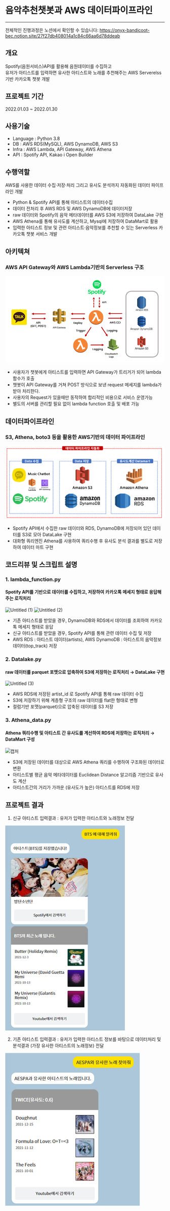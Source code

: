 # 음악추천챗봇과 AWS 데이터파이프라인
<hr>

전체적인 진행과정은 노션에서 확인할 수 있습니다: https://onyx-bandicoot-bec.notion.site/27f27db408014a1c84c66aa6d78ddeab <br>

## 개요
Spotify(음원서비스)API를 활용해 음원데이터를 수집하고 <br>
유저가 아티스트를 입력하면 유사한 아티스트와 노래를 추천해주는 AWS Serverelss기반 카카오톡 챗봇 개발

## 프로젝트 기간 
2022.01.03 ~ 2022.01.30

## 사용기술
- Language : Python 3.8 <br>
- DB : AWS RDS(MySQL), AWS DynamoDB, AWS S3<br>
- Infra : AWS Lambda, API Gateway, AWS Athena<br>
- API : Spotify API, Kakao i Open Builder

## 수행역할 
AWS를 사용한 데이터 수집·저장·처리 그리고 유사도 분석까지 자동화된 데이터 파이프라인 개발
- Python & Spotify API를 통해 아티스트의 데이터수집
- 데이터 전처리 후 AWS RDS 및 AWS DynamoDB에 데이터저장 
- raw 데이터와 Spotify의 음악 메타데이터를 AWS S3에 저장하여 DataLake 구현
- AWS Athena를 통해 유사도를 계산하고, Mysql에 저장하여 DataMart로 활용
- 입력한 아티스트 정보 및 관련 아티스트·음악정보를 추천할 수 있는 Serverless 카카오톡 챗봇 서비스 개발

## 아키텍쳐  
### AWS API Gateway와 AWS Lambda기반의 Serverless 구조

![serverelss2](images/Architecture.png)

- 사용자가 챗봇에게 아티스트를 입력하면 API Gateway가 트리거가 되어 lambda 함수가 호출
- 챗봇이 API Gateway를 거쳐 POST 방식으로 보낸 request 메세지를 lambda가 받아 처리한다.   
- 사용자의 Request가 있을때만 동작하여 합리적인 비용으로 서비스 운영가능
- 별도의 서버를 관리할 필요 없이 lambda function 호출 및 배포 가능 <br>


## 데이터파이프라인 
### S3, Athena, boto3 등을 활용한 AWS기반의 데이터 파이프라인 

![datapipline](images/datapipeline.PNG)

- Spotify API에서 수집한 raw 데이터와 RDS, DynamoDB에 저장되어 있던 데이터를 S3로 모아 DataLake 구현 
- 대화형 쿼리엔진 Athena를 사용하여 쿼리수행 후 유사도 분석 결과를 별도로 저장하여 데이터 마트 구현

## 코드리뷰 및 스크립트 설명 

### 1. lambda_function.py
#### Spotify API를 기반으로 데이터를 수집하고, 저장하여 카카오톡 메세지 형태로 응답해주는 로직처리 <br>

![Untitled (1)](https://user-images.githubusercontent.com/78723318/123921481-007ce500-d9c2-11eb-9694-87b4d694c9a5.png)
![Untitled (2)](https://user-images.githubusercontent.com/78723318/123921519-0bd01080-d9c2-11eb-9283-7d0b966fb0db.png)

- 기존 아티스트를 받았을 경우, DynamoDB와 RDS에서 데이터를 조회하여 카카오톡 메세지 형태로 응답
- 신규 아티스트를 받았을 경우, Spotify API를 통해 관련 데이터 수집 및 저장 
- AWS RDS : 아티스트 데이터(artists), AWS DynamoDB : 아티스트의 음악정보 데이터(top_track) 저장

### 2. Datalake.py
#### raw 데이터를 parquet 포맷으로 압축하여 S3에 저장하는 로직처리 → DataLake 구현 <br>

![Untitled (3)](https://user-images.githubusercontent.com/78723318/123921987-8ac54900-d9c2-11eb-998f-46ce5d1c4a64.png)

- AWS RDS에 저장된 artist_id 로 Spotify API를 통해 raw 데이터 수집
- S3에 저장하기 위해 계층형 구조의 raw 데이터를 flat한 형태로 변형
- 컬럼기반 포맷(parquet)으로 압축된 데이터를 S3 저장

### 3. Athena_data.py
#### Athena 쿼리수행 및 아티스트 간 유사도를 계산하여 RDS에 저장하는 로직처리 → DataMart 구성 <br>

![캡처](https://user-images.githubusercontent.com/78723318/124017992-57b2a200-da22-11eb-8a14-51eca5b16202.PNG)

- S3에 저장된 데이터를 대상으로 AWS Athena 쿼리를 수행하여 구조화된 데이터로 변환 
- 아티스트별 평균 음악 메타데이터를 Euclidean Distance 알고리즘 기반으로 유사도 계산
- 아티스트간의 거리가 가까운 (유사도가 높은) 아티스트를 RDS에 저장

## 프로젝트 결과 
1. 신규 아티스트 입력결과 : 유저가 입력한 아티스트와 노래정보 전달

![serverelss2](images/chat_result1.PNG)

2. 기존 아티스트 입력결과 : 유저가 입력한 아티스트 정보를 바탕으로 데이터처리 및 분석결과 (가장 유사한 아티스트의 노래정보) 전달 <br>

![serverelss2](images/chat_result2.PNG)
